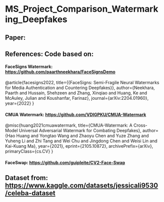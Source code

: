 ﻿# MS_Project_Comparison_Watermarking_Deepfakes
## Paper: 
## References: Code based on: 
#### FaceSigns Watermark: https://github.com/paarthneekhara/FaceSignsDemo
@article{facesigns2022,
  title={{FaceSigns: Semi-Fragile Neural Watermarks for Media Authentication and Countering Deepfakes}},
  author={Neekhara, Paarth and Hussain, Shehzeen and Zhang, Xinqiao and Huang, Ke and McAuley, Julian and Koushanfar, Farinaz},
  journal={arXiv:2204.01960},
  year={2022}
}

#### CMUA Watermark: https://github.com/VDIGPKU/CMUA-Watermark
@misc{huang2021cmuawatermark,
      title={CMUA-Watermark: A Cross-Model Universal Adversarial Watermark for Combating Deepfakes}, 
      author={Hao Huang and Yongtao Wang and Zhaoyu Chen and Yuze Zhang and Yuheng Li and Zhi Tang and Wei Chu and Jingdong Chen and Weisi Lin and Kai-Kuang Ma},
      year={2021},
      eprint={2105.10872},
      archivePrefix={arXiv},
      primaryClass={cs.CV}
}

#### FaceSwap: https://github.com/guipleite/CV2-Face-Swap

## Dataset from: https://www.kaggle.com/datasets/jessicali9530/celeba-dataset
